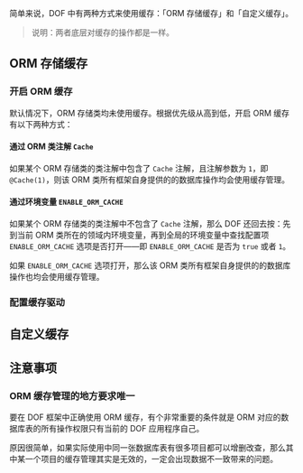 <!-- toc -->

简单来说，DOF 中有两种方式来使用缓存：「ORM 存储缓存」和「自定义缓存」。

> 说明：两者底层对缓存的操作都是一样。

## ORM 存储缓存

### 开启 ORM 缓存

默认情况下，ORM 存储类均未使用缓存。根据优先级从高到低，开启 ORM 缓存有以下两种方式：

#### 通过 ORM 类注解 `Cache`

如果某个 ORM 存储类的类注解中包含了 `Cache` 注解，且注解参数为 `1`，即 `@Cache(1)`，则该 ORM 类所有框架自身提供的的数据库操作均会使用缓存管理。

#### 通过环境变量 `ENABLE_ORM_CACHE`

如果某个 ORM 存储类的类注解中不包含了 `Cache` 注解，那么 DOF 还回去按：先到当前 ORM 类所在的领域内环境变量，再到全局的环境变量中查找配置项 `ENABLE_ORM_CACHE` 选项是否打开——即 `ENABLE_ORM_CACHE` 是否为 `true` 或者 `1`。

如果 `ENABLE_ORM_CACHE` 选项打开，那么该 ORM 类所有框架自身提供的的数据库操作也均会使用缓存管理。

### 配置缓存驱动

## 自定义缓存

## 注意事项

### ORM 缓存管理的地方要求唯一

要在 DOF 框架中正确使用 ORM 缓存，有个非常重要的条件就是 ORM 对应的数据库表的所有操作权限只有当前的 DOF 应用程序自己。

原因很简单，如果实际使用中同一张数据库表有很多项目都可以增删改查，那么其中某一个项目的缓存管理其实是无效的，一定会出现数据不一致带来的问题。
